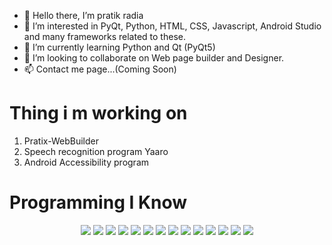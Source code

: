 <p align ="center">
  
</p>

<!--<img src="https://i.pinimg.com/280x280_RS/92/1e/03/921e03e14dd7f5fac2c916ca0e313338.jpg"/>-->

- 👋 Hello there, I’m pratik radia
- 👀 I’m interested in PyQt, Python, HTML, CSS, Javascript, Android Studio and many frameworks related to these.
- 🌱 I’m currently learning Python and Qt (PyQt5)
- 💞️ I’m looking to collaborate on Web page builder and Designer.
- 📫 Contact me page...(Coming Soon)

<!---
pitz143/pitz143 is a ✨ special ✨ repository because its `README.md` (this file) appears on your GitHub profile.
You can click the Preview link to take a look at your changes.
--->

# Thing i m working on

1. Pratix-WebBuilder
2. Speech recognition program Yaaro
3. Android Accessibility program

# Programming I Know

<p align = "center">
  <img src="https://img.shields.io/badge/python%20-%2314354C.svg?&style=for-the-badge&logo=python&logoColor=white&color="dark-blue"/> 
  <img src="https://img.shields.io/badge/c%20-%2300599C.svg?&style=for-the-badge&logo=c&logoColor=white"/> 
  <img src="https://img.shields.io/badge/c++%20-%2300599C.svg?&style=for-the-badge&logo=c%2B%2B&ogoColor=white"/> 
  <img src="https://img.shields.io/badge/markdown-%23000000.svg?&style=for-the-badge&logo=markdown&logoColor=white"/> 
  <img src="https://img.shields.io/badge/Android%20-%23000.svg?&style=for-the-badge&logo=android&logoColor=green&color=blue"/> 
  <img src="https://img.shields.io/badge/ionic%20-%23F05033.svg?&style=for-the-badge&logo=ionic&logoColor=white"/> 
  <img src="https://img.shields.io/badge/flutter%20-%23FF9900.svg?&style=for-the-badge&logo=flutter&logoColor=white"/> 
  <img src="https://img.shields.io/badge/React%20-%23430098.svg?&style=for-the-badge&logo=react&logoColor=white"/>
  <img src="https://img.shields.io/badge/HTML%20-%23F05033.svg?&style=for-the-badge&logo=HTML5&logoColor=white"/> 
  <img src="https://img.shields.io/badge/PHP%20-%23FF9900.svg?&style=for-the-badge&logo=php&logoColor=white"/> 
  <img src="https://img.shields.io/badge/css%20-%23430098.svg?&style=for-the-badge&logo=css3&logoColor=white"/>
  <img src="https://img.shields.io/badge/javascript%20-%23F05033.svg?&style=for-the-badge&logo=javascript&logoColor=white"/> 
  <img src="https://img.shields.io/badge/jQuery%20-%23FF9900.svg?&style=for-the-badge&logo=javascript&logoColor=white"/> 
  <img src="https://img.shields.io/badge/java%20-%23430098.svg?&style=for-the-badge&logo=java&logoColor=white"/> 
</p>
